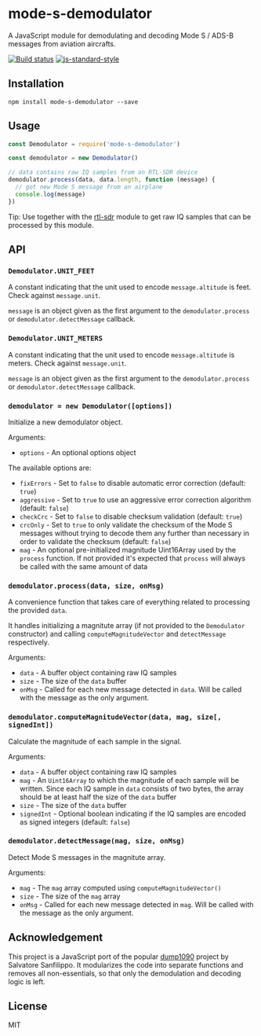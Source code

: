 # mode-s-demodulator

A JavaScript module for demodulating and decoding Mode S / ADS-B
messages from aviation aircrafts.

[![Build status](https://travis-ci.org/watson/mode-s-demodulator.svg?branch=master)](https://travis-ci.org/watson/mode-s-demodulator)
[![js-standard-style](https://img.shields.io/badge/code%20style-standard-brightgreen.svg?style=flat)](https://github.com/feross/standard)

## Installation

```
npm install mode-s-demodulator --save
```

## Usage

```js
const Demodulator = require('mode-s-demodulator')

const demodulator = new Demodulator()

// data contains raw IQ samples from an RTL-SDR device
demodulator.process(data, data.length, function (message) {
  // got new Mode S message from an airplane
  console.log(message)
})
```

Tip: Use together with the [rtl-sdr](https://github.com/watson/rtl-sdr)
module to get raw IQ samples that can be processed by this module.

## API

### `Demodulator.UNIT_FEET`

A constant indicating that the unit used to encode `message.altitude` is
feet. Check against `message.unit`.

`message` is an object given as the first argument to the
`demodulator.process` or `demodulator.detectMessage` callback.

### `Demodulator.UNIT_METERS`

A constant indicating that the unit used to encode `message.altitude` is
meters. Check against `message.unit`.

`message` is an object given as the first argument to the
`demodulator.process` or `demodulator.detectMessage` callback.

### `demodulator = new Demodulator([options])`

Initialize a new demodulator object.

Arguments:

- `options` - An optional options object

The available options are:

- `fixErrors` - Set to `false` to disable automatic error correction
  (default: `true`)
- `aggressive` - Set to `true` to use an aggressive error correction
  algorithm (default: `false`)
- `checkCrc` - Set to `false` to disable checksum validation (default:
  `true`)
- `crcOnly` - Set to `true` to only validate the checksum of the Mode S
  messages without trying to decode them any further than necessary in
  order to validate the checksum (default: `false`)
- `mag` - An optional pre-initialized magnitude Uint16Array used by the
  `process` function. If not provided it's expected that `process` will
  always be called with the same amount of data

### `demodulator.process(data, size, onMsg)`

A convenience function that takes care of everything related to
processing the provided `data`.

It handles initializing a magnitute array (if not provided to the
`Demodulator` constructor) and calling `computeMagnitudeVector` and
`detectMessage` respectively.

Arguments:

- `data` - A buffer object containing raw IQ samples
- `size` - The size of the `data` buffer
- `onMsg` - Called for each new message detected in `data`. Will be called
  with the message as the only argument.

### `demodulator.computeMagnitudeVector(data, mag, size[, signedInt])`

Calculate the magnitude of each sample in the signal.

Arguments:

- `data` - A buffer object containing raw IQ samples
- `mag` - An `Uint16Array` to which the magnitude of each sample will be
  written. Since each IQ sample in `data` consists of two bytes, the
  array should be at least half the size of the `data` buffer
- `size` - The size of the `data` buffer
- `signedInt` - Optional boolean indicating if the IQ samples are
  encoded as signed integers (default: `false`)

### `demodulator.detectMessage(mag, size, onMsg)`

Detect Mode S messages in the magnitute array.

Arguments:

- `mag` - The `mag` array computed using `computeMagnitudeVector()`
- `size` - The size of the `mag` array
- `onMsg` - Called for each new message detected in `mag`. Will be
  called with the message as the only argument.

## Acknowledgement

This project is a JavaScript port of the popular
[dump1090](https://github.com/antirez/dump1090) project by Salvatore
Sanfilippo. It modularizes the code into separate functions and removes
all non-essentials, so that only the demodulation and decoding logic is
left.

## License

MIT
